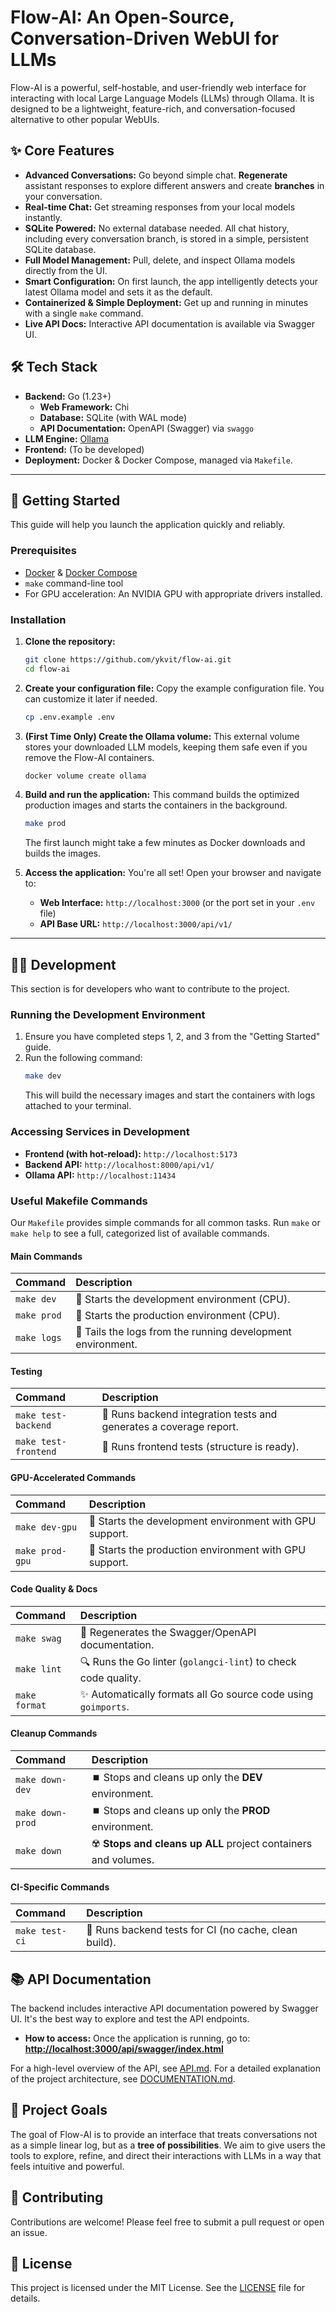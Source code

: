 # Flow-AI: An Open-Source, Conversation-Driven WebUI for LLMs

Flow-AI is a powerful, self-hostable, and user-friendly web interface for interacting with local Large Language Models (LLMs) through Ollama. It is designed to be a lightweight, feature-rich, and conversation-focused alternative to other popular WebUIs.

## ✨ Core Features

-   **Advanced Conversations:** Go beyond simple chat. **Regenerate** assistant responses to explore different answers and create **branches** in your conversation.
-   **Real-time Chat:** Get streaming responses from your local models instantly.
-   **SQLite Powered:** No external database needed. All chat history, including every conversation branch, is stored in a simple, persistent SQLite database.
-   **Full Model Management:** Pull, delete, and inspect Ollama models directly from the UI.
-   **Smart Configuration:** On first launch, the app intelligently detects your latest Ollama model and sets it as the default.
-   **Containerized & Simple Deployment:** Get up and running in minutes with a single `make` command.
-   **Live API Docs:** Interactive API documentation is available via Swagger UI.

## 🛠️ Tech Stack

-   **Backend:** Go (1.23+)
    -   **Web Framework:** Chi
    -   **Database:** SQLite (with WAL mode)
    -   **API Documentation:** OpenAPI (Swagger) via `swaggo`
-   **LLM Engine:** [Ollama](https://ollama.com/)
-   **Frontend:** (To be developed)
-   **Deployment:** Docker & Docker Compose, managed via `Makefile`.

---

## 🚀 Getting Started

This guide will help you launch the application quickly and reliably.

### Prerequisites

-   [Docker](https://www.docker.com/get-started) & [Docker Compose](https://docs.docker.com/compose/install/)
-   `make` command-line tool
-   For GPU acceleration: An NVIDIA GPU with appropriate drivers installed.

### Installation

1.  **Clone the repository:**
    ```sh
    git clone https://github.com/ykvit/flow-ai.git
    cd flow-ai
    ```

2.  **Create your configuration file:**
    Copy the example configuration file. You can customize it later if needed.
    ```sh
    cp .env.example .env
    ```

3.  **(First Time Only) Create the Ollama volume:**
    This external volume stores your downloaded LLM models, keeping them safe even if you remove the Flow-AI containers.
    ```sh
    docker volume create ollama
    ```

4.  **Build and run the application:**
    This command builds the optimized production images and starts the containers in the background.
    ```sh
    make prod
    ```
    The first launch might take a few minutes as Docker downloads and builds the images.

5.  **Access the application:**
    You're all set! Open your browser and navigate to:
    -   **Web Interface:** `http://localhost:3000` (or the port set in your `.env` file)
    -   **API Base URL:** `http://localhost:3000/api/v1/`

---

## 🧑‍💻 Development

This section is for developers who want to contribute to the project.

### Running the Development Environment

1.  Ensure you have completed steps 1, 2, and 3 from the "Getting Started" guide.
2.  Run the following command:
    ```sh
    make dev
    ```
    This will build the necessary images and start the containers with logs attached to your terminal.

### Accessing Services in Development

-   **Frontend (with hot-reload):** `http://localhost:5173`
-   **Backend API:** `http://localhost:8000/api/v1/`
-   **Ollama API:** `http://localhost:11434`

### Useful Makefile Commands

Our `Makefile` provides simple commands for all common tasks. Run `make` or `make help` to see a full, categorized list of available commands.

#### Main Commands

| Command | Description |
| :--- | :--- |
| `make dev` | 🚀 Starts the development environment (CPU). |
| `make prod` | 🚢 Starts the production environment (CPU). |
| `make logs` | 📜 Tails the logs from the running development environment. |

#### Testing

| Command | Description |
| :--- | :--- |
| `make test-backend` | 🧪 Runs backend integration tests and generates a coverage report. |
| `make test-frontend` | 🧪 Runs frontend tests (structure is ready). |

#### GPU-Accelerated Commands

| Command | Description |
| :--- | :--- |
| `make dev-gpu` | 🚀 Starts the development environment with GPU support. |
| `make prod-gpu`| 🚢 Starts the production environment with GPU support. |

#### Code Quality & Docs

| Command | Description |
| :--- | :--- |
| `make swag` | 📄 Regenerates the Swagger/OpenAPI documentation. |
| `make lint` | 🔍 Runs the Go linter (`golangci-lint`) to check code quality. |
| `make format`| ✨ Automatically formats all Go source code using `goimports`. |

#### Cleanup Commands

| Command | Description |
| :--- | :--- |
| `make down-dev` | ⏹️ Stops and cleans up only the **DEV** environment. |
| `make down-prod`| ⏹️ Stops and cleans up only the **PROD** environment. |
| `make down` | ☢️ **Stops and cleans up ALL** project containers and volumes. |

#### CI-Specific Commands

| Command | Description |
| :--- | :--- |
| `make test-ci`| 🤖 Runs backend tests for CI (no cache, clean build). |

## 📚 API Documentation

The backend includes interactive API documentation powered by Swagger UI. It's the best way to explore and test the API endpoints.

-   **How to access:** Once the application is running, go to:
    **[http://localhost:3000/api/swagger/index.html](http://localhost:3000/api/swagger/index.html)**

For a high-level overview of the API, see [API.md](./API.md). For a detailed explanation of the project architecture, see [DOCUMENTATION.md](./DOCUMENTATION.md).

## 🎯 Project Goals

The goal of Flow-AI is to provide an interface that treats conversations not as a simple linear log, but as a **tree of possibilities**. We aim to give users the tools to explore, refine, and direct their interactions with LLMs in a way that feels intuitive and powerful.

## 🤝 Contributing

Contributions are welcome! Please feel free to submit a pull request or open an issue.

## 📄 License

This project is licensed under the MIT License. See the [LICENSE](./LICENSE) file for details.